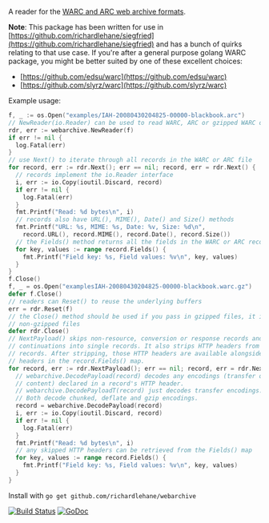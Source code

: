 A reader for the [WARC and ARC web archive formats](http://iipc.github.io/warc-specifications/).

**Note**: This package has been written for use in [https://github.com/richardlehane/siegfried](https://github.com/richardlehane/siegfried) and has a bunch of quirks relating to that use case. If you're after a general purpose golang WARC package, you might be better suited by one of these excellent choices:

  - [https://github.com/edsu/warc](https://github.com/edsu/warc)
  - [https://github.com/slyrz/warc](https://github.com/slyrz/warc)

Example usage:

```go
f, _ := os.Open("examples/IAH-20080430204825-00000-blackbook.arc")
// NewReader(io.Reader) can be used to read WARC, ARC or gzipped WARC or ARC files
rdr, err := webarchive.NewReader(f)
if err != nil {
  log.Fatal(err)
}
// use Next() to iterate through all records in the WARC or ARC file
for record, err := rdr.Next(); err == nil; record, err = rdr.Next() {
  // records implement the io.Reader interface
  i, err := io.Copy(ioutil.Discard, record)
  if err != nil {
    log.Fatal(err)
  }
  fmt.Printf("Read: %d bytes\n", i)
  // records also have URL(), MIME(), Date() and Size() methods
  fmt.Printf("URL: %s, MIME: %s, Date: %v, Size: %d\n", 
    record.URL(), record.MIME(), record.Date(), record.Size())
  // the Fields() method returns all the fields in the WARC or ARC record
  for key, values := range record.Fields() {
    fmt.Printf("Field key: %s, Field values: %v\n", key, values)
  }
}
f.Close()
f, _ = os.Open("examplesIAH-20080430204825-00000-blackbook.warc.gz")
defer f.Close()
// readers can Reset() to reuse the underlying buffers
err = rdr.Reset(f)
// the Close() method should be used if you pass in gzipped files, it is a nop for 
// non-gzipped files
defer rdr.Close()
// NextPayload() skips non-resource, conversion or response records and merges 
// continuations into single records. It also strips HTTP headers from response 
// records. After stripping, those HTTP headers are available alongside the WARC 
// headers in the record.Fields() map.
for record, err := rdr.NextPayload(); err == nil; record, err = rdr.NextPayload() {
  // webarchive.DecodePayload(record) decodes any encodings (transfer or 
  // content) declared in a record's HTTP header.
  // webarchive.DecodePayloadT(record) just decodes transfer encodings.
  // Both decode chunked, deflate and gzip encodings.
  record = webarchive.DecodePayload(record)
  i, err := io.Copy(ioutil.Discard, record)
  if err != nil {
    log.Fatal(err)
  }
  fmt.Printf("Read: %d bytes\n", i)
  // any skipped HTTP headers can be retrieved from the Fields() map
  for key, values := range record.Fields() {
    fmt.Printf("Field key: %s, Field values: %v\n", key, values)
  }
}
```
  
Install with `go get github.com/richardlehane/webarchive`

[![Build Status](https://travis-ci.org/richardlehane/webarchive.png?branch=master)](https://travis-ci.org/richardlehane/webarchive) [![GoDoc](https://godoc.org/github.com/richardlehane/webarchive?status.svg)](https://godoc.org/github.com/richardlehane/webarchive)
